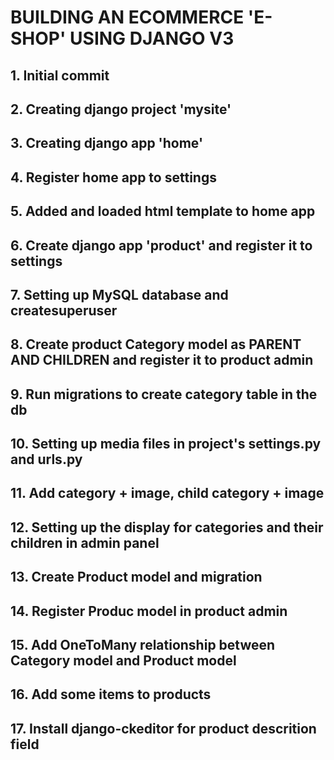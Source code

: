 # BUILDING AN ECOMMERCE 'E-SHOP' USING DJANGO V3

## 1. Initial commit

## 2. Creating django project 'mysite' 

## 3. Creating django app 'home' 

## 4. Register home app to settings

## 5. Added and loaded html template to home app

## 6. Create django app 'product' and register it to settings 

## 7. Setting up MySQL database and createsuperuser

## 8. Create product Category model as PARENT AND CHILDREN and register it to product admin

## 9. Run migrations to create category table in the db 

## 10. Setting up media files in project's settings.py and urls.py

## 11. Add category + image, child category + image

## 12. Setting up the display for categories and their children in admin panel

## 13. Create Product model and migration

## 14. Register Produc model in product admin

## 15. Add OneToMany relationship between Category model and Product model

## 16. Add some items to products

## 17. Install django-ckeditor for product descrition field